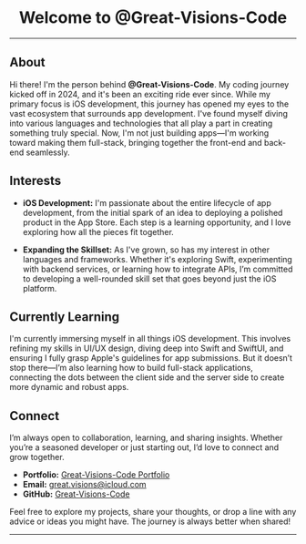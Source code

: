 <div align="center">
  <h1>Welcome to @Great-Visions-Code</h1>
</div>

---

## About

Hi there! I'm the person behind **@Great-Visions-Code**. My coding journey kicked off in 2024, and it's been an exciting ride ever since. While my primary focus is iOS development, this journey has opened my eyes to the vast ecosystem that surrounds app development. I've found myself diving into various languages and technologies that all play a part in creating something truly special. Now, I'm not just building apps—I'm working toward making them full-stack, bringing together the front-end and back-end seamlessly.

## Interests

- **iOS Development:** I'm passionate about the entire lifecycle of app development, from the initial spark of an idea to deploying a polished product in the App Store. Each step is a learning opportunity, and I love exploring how all the pieces fit together.
  
- **Expanding the Skillset:** As I've grown, so has my interest in other languages and frameworks. Whether it's exploring Swift, experimenting with backend services, or learning how to integrate APIs, I’m committed to developing a well-rounded skill set that goes beyond just the iOS platform.

## Currently Learning

I'm currently immersing myself in all things iOS development. This involves refining my skills in UI/UX design, diving deep into Swift and SwiftUI, and ensuring I fully grasp Apple's guidelines for app submissions. But it doesn’t stop there—I’m also learning how to build full-stack applications, connecting the dots between the client side and the server side to create more dynamic and robust apps.

## Connect

I’m always open to collaboration, learning, and sharing insights. Whether you’re a seasoned developer or just starting out, I’d love to connect and grow together.

- **Portfolio:** [Great-Visions-Code Portfolio](https://great-visions-code.github.io)
- **Email:** great.visions@icloud.com
- **GitHub:** [Great-Visions-Code](https://github.com/Great-Visions-Code)

Feel free to explore my projects, share your thoughts, or drop a line with any advice or ideas you might have. The journey is always better when shared!

---
